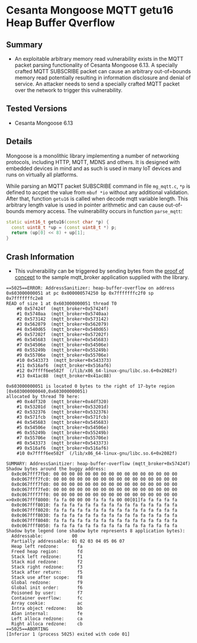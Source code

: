 # Cesanta Mongoose MQTT getu16 Heap Buffer Qverflow

## Summary

* An exploitable arbitrary memory read vulnerability exists in the MQTT packet parsing functionality of Cesanta Mongoose 6.13. A specially crafted MQTT SUBSCRIBE packet can cause an arbitrary out-of=bounds memory read potentially resulting in information disclosure and denial of service. An attacker needs to send a specially crafted MQTT packet over the network to trigger this vulnerability.

## Tested Versions

* Cesanta Mongoose 6.13

## Details

Mongoose is a monolithic library implementing a number of networking protocols, including HTTP, MQTT, MDNS and others. It is designed with embedded devices in mind and as such is used in many IoT devices and runs on virtually all platforms.

While parsing an MQTT packet SUBSCRIBE command in file `mg_mqtt.c`, `*p` is defined to accpet the value from `mbuf *io` without any additional validation. After that, function `getu16` is called when decode mqtt variable length. This arbitrary length value is used in pointer arithmetic and can cause out-of-bounds memory access. The vulnerability occurs in function `parse_mqtt`:


```C++
static uint16_t getu16(const char *p) {
  const uint8_t *up = (const uint8_t *) p;
  return (up[0] << 8) + up[1];
}
```

## Crash Information

* This vulnerability can be triggered by sending bytes from the [proof of concept](./getu16-1.crash) to the sample mqtt_broker application supplied with the library.

```
==5025==ERROR: AddressSanitizer: heap-buffer-overflow on address 0x603000000051 at pc 0x000000574250 bp 0x7fffffffc2f0 sp 0x7fffffffc2e8
READ of size 1 at 0x603000000051 thread T0
    #0 0x57424f  (mqtt_broker+0x57424f)
    #1 0x5740aa  (mqtt_broker+0x5740aa)
    #2 0x573142  (mqtt_broker+0x573142)
    #3 0x562079  (mqtt_broker+0x562079)
    #4 0x540d65  (mqtt_broker+0x540d65)
    #5 0x57202f  (mqtt_broker+0x57202f)
    #6 0x545683  (mqtt_broker+0x545683)
    #7 0x54506e  (mqtt_broker+0x54506e)
    #8 0x55249b  (mqtt_broker+0x55249b)
    #9 0x55706e  (mqtt_broker+0x55706e)
    #10 0x543373  (mqtt_broker+0x543373)
    #11 0x516af6  (mqtt_broker+0x516af6)
    #12 0x7ffff6ee582f  (/lib/x86_64-linux-gnu/libc.so.6+0x2082f)
    #13 0x41ac88  (mqtt_broker+0x41ac88)

0x603000000051 is located 0 bytes to the right of 17-byte region [0x603000000040,0x603000000051)
allocated by thread T0 here:
    #0 0x4df320  (mqtt_broker+0x4df320)
    #1 0x53201d  (mqtt_broker+0x53201d)
    #2 0x532376  (mqtt_broker+0x532376)
    #3 0x571fcb  (mqtt_broker+0x571fcb)
    #4 0x545683  (mqtt_broker+0x545683)
    #5 0x54506e  (mqtt_broker+0x54506e)
    #6 0x55249b  (mqtt_broker+0x55249b)
    #7 0x55706e  (mqtt_broker+0x55706e)
    #8 0x543373  (mqtt_broker+0x543373)
    #9 0x516af6  (mqtt_broker+0x516af6)
    #10 0x7ffff6ee582f  (/lib/x86_64-linux-gnu/libc.so.6+0x2082f)

SUMMARY: AddressSanitizer: heap-buffer-overflow (mqtt_broker+0x57424f)
Shadow bytes around the buggy address:
  0x0c067fff7fb0: 00 00 00 00 00 00 00 00 00 00 00 00 00 00 00 00
  0x0c067fff7fc0: 00 00 00 00 00 00 00 00 00 00 00 00 00 00 00 00
  0x0c067fff7fd0: 00 00 00 00 00 00 00 00 00 00 00 00 00 00 00 00
  0x0c067fff7fe0: 00 00 00 00 00 00 00 00 00 00 00 00 00 00 00 00
  0x0c067fff7ff0: 00 00 00 00 00 00 00 00 00 00 00 00 00 00 00 00
=>0x0c067fff8000: fa fa 00 00 00 fa fa fa 00 00[01]fa fa fa fa fa
  0x0c067fff8010: fa fa fa fa fa fa fa fa fa fa fa fa fa fa fa fa
  0x0c067fff8020: fa fa fa fa fa fa fa fa fa fa fa fa fa fa fa fa
  0x0c067fff8030: fa fa fa fa fa fa fa fa fa fa fa fa fa fa fa fa
  0x0c067fff8040: fa fa fa fa fa fa fa fa fa fa fa fa fa fa fa fa
  0x0c067fff8050: fa fa fa fa fa fa fa fa fa fa fa fa fa fa fa fa
Shadow byte legend (one shadow byte represents 8 application bytes):
  Addressable:           00
  Partially addressable: 01 02 03 04 05 06 07
  Heap left redzone:       fa
  Freed heap region:       fd
  Stack left redzone:      f1
  Stack mid redzone:       f2
  Stack right redzone:     f3
  Stack after return:      f5
  Stack use after scope:   f8
  Global redzone:          f9
  Global init order:       f6
  Poisoned by user:        f7
  Container overflow:      fc
  Array cookie:            ac
  Intra object redzone:    bb
  ASan internal:           fe
  Left alloca redzone:     ca
  Right alloca redzone:    cb
==5025==ABORTING
[Inferior 1 (process 5025) exited with code 01]
```
